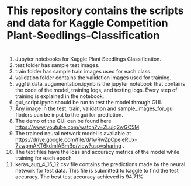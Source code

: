 # This repository contains the scripts and data for Kaggle Competition Plant-Seedlings-Classification

#
1. Jupyter notebooks for Kaggle Plant Seedlings Classification.
2. test folder has sample test images.
3. train folder has sample train images used for each class.
4. validation folder contains the validation images used for training.
5. vgg19_data_augumentation.ipynb is the jupyter notebook that contains the code of the model, training logs, and testing logs. Every step of training is explained in the notebook.
6. gui_script.ipynb should be run to test the model through GUI. 
7. Any image in the test, train, validation and sample_images_for_gui floders can be input to the gui for prediction.
8. The demo of the GUI can be found here https://www.youtube.com/watch?v=ZLuiq2wGC5M 
8. The trained neural network model is available at https://drive.google.com/file/d/1wRwZpCpeieRUx-7zwpmAKT6kdmIABmBe/view?usp=sharing .
8. The text files have the loss and accuracy metrics of the model while training for each epoch
10. keras_aug_4_15_12.csv file contains the predictions made by the neural network for test data. This file is submitted to kaggle to find the test accuracy. The best test accuracy achieved is 94.71%

